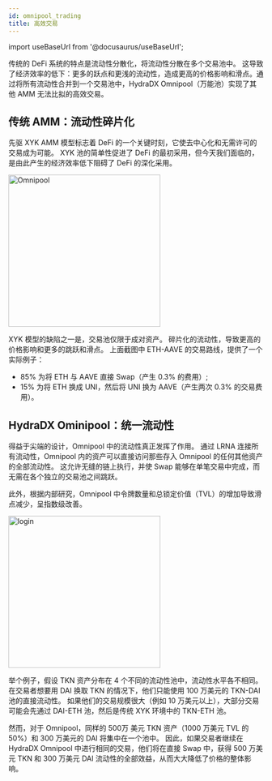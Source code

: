 ```yaml
---
id: omnipool_trading
title: 高效交易
---
```


import useBaseUrl from '@docusaurus/useBaseUrl';

传统的 DeFi 系统的特点是流动性分散化，将流动性分散在多个交易池中。 这导致了经济效率的低下：更多的跃点和更浅的流动性，造成更高的价格影响和滑点。通过将所有流动性合并到一个交易池中，HydraDX Omnipool（万能池）实现了其他 AMM 无法比拟的高效交易。

## 传统 AMM：流动性碎片化

先驱 XYK AMM 模型标志着 DeFi 的一个关键时刻，它使去中心化和无需许可的交易成为可能。 XYK 池的简单性促进了 DeFi 的最初采用，但今天我们面临的，是由此产生的经济效率低下阻碍了 DeFi 的深化采用。

<div style={{textAlign: 'center'}}>
  <img alt="Omnipool" src={useBaseUrl('/omnipool/trading-1.jpg')} width="300px" />
</div>

XYK 模型的缺陷之一是，交易池仅限于成对资产。 碎片化的流动性，导致更高的价格影响和更多的跳跃和滑点。 上面截图中 ETH-AAVE 的交易路线，提供了一个实际例子：
- 85% 为将 ETH 与 AAVE 直接 Swap（产生 0.3% 的费用）;
- 15% 为将 ETH 换成 UNI，然后将 UNI 换为 AAVE（产生两次 0.3% 的交易费用）。

## HydraDX Ominipool：统一流动性

得益于尖端的设计，Omnipool 中的流动性真正发挥了作用。 通过 LRNA 连接所有流动性，Omnipool 内的资产可以直接访问那些存入 Omnipool 的任何其他资产的全部流动性。 这允许无缝的链上执行，并使 Swap 能够在单笔交易中完成，而无需在各个独立的交易池之间跳跃。 

此外，根据内部研究，Omnipool 中令牌数量和总锁定价值（TVL）的增加导致滑点减少，呈指数级改善。

<div style={{textAlign: 'center'}}>
  <img alt="login" src={useBaseUrl('/omnipool/trading-2.jpg')} width="300px" />
</div>

举个例子，假设 TKN 资产分布在 4 个不同的流动性池中，流动性水平各不相同。 在交易者想要用 DAI 换取 TKN 的情况下，他们只能使用 100 万美元的 TKN-DAI 池的直接流动性。 如果他们的交易规模很大（例如 10 万美元以上），大部分交易可能会先通过 DAI-ETH 池，然后是传统 XYK 环境中的 TKN-ETH 池。

然而，对于 Omnipool，同样的 500万 美元 TKN 资产（1000 万美元 TVL 的 50%）和 300 万美元的 DAI 将集中在一个池中。 因此，如果交易者继续在 HydraDX Omnipool 中进行相同的交易，他们将在直接 Swap 中，获得 500 万美元 TKN 和 300 万美元 DAI 流动性的全部效益，从而大大降低了价格的整体影响。
